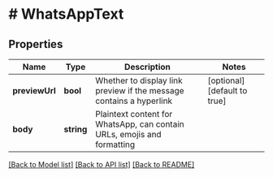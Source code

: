 # # WhatsAppText

## Properties

Name | Type | Description | Notes
------------ | ------------- | ------------- | -------------
**previewUrl** | **bool** | Whether to display link preview if the message contains a hyperlink | [optional] [default to true]
**body** | **string** | Plaintext content for WhatsApp, can contain URLs, emojis and formatting |

[[Back to Model list]](../../README.md#models) [[Back to API list]](../../README.md#endpoints) [[Back to README]](../../README.md)
